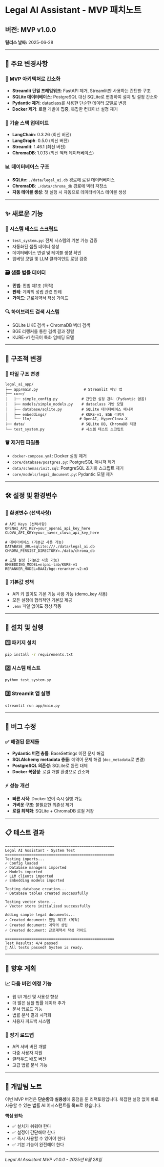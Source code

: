 # Legal AI Assistant - MVP 패치노트

## 버전: MVP v1.0.0
**릴리스 날짜:** 2025-06-28

---

## 🎯 주요 변경사항

### 📱 **MVP 아키텍처로 간소화**
- **Streamlit 단일 프레임워크**: FastAPI 제거, Streamlit만 사용하는 간단한 구조
- **SQLite 데이터베이스**: PostgreSQL 대신 SQLite로 변경하여 설치 및 설정 간소화
- **Pydantic 제거**: dataclass를 사용한 단순한 데이터 모델로 변경
- **Docker 제거**: 로컬 개발에 집중, 복잡한 컨테이너 설정 제거

### 🔧 **기술 스택 업데이트**
- **LangChain**: 0.3.26 (최신 버전)
- **LangGraph**: 0.5.0 (최신 버전)
- **Streamlit**: 1.46.1 (최신 버전)
- **ChromaDB**: 1.0.13 (최신 벡터 데이터베이스)

### 📊 **데이터베이스 구조**
- **SQLite**: `./data/legal_ai.db` 경로에 로컬 데이터베이스
- **ChromaDB**: `./data/chroma_db` 경로에 벡터 저장소
- **자동 테이블 생성**: 첫 실행 시 자동으로 데이터베이스 테이블 생성

---

## ✨ **새로운 기능**

### 🚀 **시스템 테스트 스크립트**
- `test_system.py`: 전체 시스템의 기본 기능 검증
- 자동화된 샘플 데이터 생성
- 데이터베이스 연결 및 테이블 생성 확인
- 임베딩 모델 및 LLM 클라이언트 로딩 검증

### 🗃️ **샘플 법률 데이터**
- **민법**: 민법 제1조 (목적)
- **판례**: 계약의 성립 관련 판례
- **가이드**: 근로계약서 작성 가이드

### 🔍 **하이브리드 검색 시스템**
- SQLite LIKE 검색 + ChromaDB 벡터 검색
- BGE 리랭커를 통한 검색 결과 정렬
- KURE-v1 한국어 특화 임베딩 모델

---

## 🔄 **구조적 변경**

### 📁 **파일 구조 변경**
```
legal_ai_app/
├── app/main.py                     # Streamlit 메인 앱
├── core/
│   ├── simple_config.py           # 간단한 설정 관리 (Pydantic 없음)
│   ├── models/simple_models.py    # dataclass 기반 모델
│   ├── database/sqlite.py         # SQLite 데이터베이스 매니저
│   ├── embeddings/                # KURE-v1, BGE 리랭커
│   └── llm/                      # OpenAI, HyperClova-X
├── data/                          # SQLite DB, ChromaDB 저장
└── test_system.py                 # 시스템 테스트 스크립트
```

### 🗑️ **제거된 파일들**
- `docker-compose.yml`: Docker 설정 제거
- `core/database/postgres.py`: PostgreSQL 매니저 제거
- `data/schemas/init.sql`: PostgreSQL 초기화 스크립트 제거
- `core/models/legal_document.py`: Pydantic 모델 제거

---

## 🛠️ **설정 및 환경변수**

### 📝 **환경변수 (선택사항)**
```env
# API Keys (선택사항)
OPENAI_API_KEY=your_openai_api_key_here
CLOVA_API_KEY=your_naver_clova_api_key_here

# 데이터베이스 (기본값 사용 가능)
DATABASE_URL=sqlite:///./data/legal_ai.db
CHROMA_PERSIST_DIRECTORY=./data/chroma_db

# 모델 설정 (기본값 사용 가능)
EMBEDDING_MODEL=nlpai-lab/KURE-v1
RERANKER_MODEL=BAAI/bge-reranker-v2-m3
```

### 🎯 **기본값 정책**
- API 키 없이도 기본 기능 사용 가능 (demo_key 사용)
- 모든 설정에 합리적인 기본값 제공
- `.env` 파일 없이도 정상 작동

---

## 🚀 **설치 및 실행**

### 1️⃣ **패키지 설치**
```bash
pip install -r requirements.txt
```

### 2️⃣ **시스템 테스트**
```bash
python test_system.py
```

### 3️⃣ **Streamlit 앱 실행**
```bash
streamlit run app/main.py
```

---

## 🐛 **버그 수정**

### ✅ **해결된 문제들**
- **Pydantic 버전 충돌**: BaseSettings 이전 문제 해결
- **SQLAlchemy metadata 충돌**: 예약어 문제 해결 (`doc_metadata`로 변경)
- **PostgreSQL 의존성**: SQLite로 완전 대체
- **Docker 복잡성**: 로컬 개발 환경으로 간소화

### ⚡ **성능 개선**
- **빠른 시작**: Docker 없이 즉시 실행 가능
- **가벼운 구조**: 불필요한 의존성 제거
- **로컬 최적화**: SQLite + ChromaDB 로컬 저장

---

## 📋 **테스트 결과**

```
==================================================
Legal AI Assistant - System Test
==================================================
Testing imports...
✓ Config loaded
✓ Database managers imported
✓ Models imported
✓ LLM clients imported
✓ Embedding models imported

Testing database creation...
✓ Database tables created successfully

Testing vector store...
✓ Vector store initialized successfully

Adding sample legal documents...
✓ Created document: 민법 제1조 (목적)
✓ Created document: 계약의 성립
✓ Created document: 근로계약서 작성 가이드

==================================================
Test Results: 4/4 passed
🎉 All tests passed! System is ready.
```

---

## 🔮 **향후 계획**

### 📈 **다음 버전 예정 기능**
- 웹 UI 개선 및 사용성 향상
- 더 많은 샘플 법률 데이터 추가
- 문서 업로드 기능
- 법률 분석 결과 시각화
- 사용자 피드백 시스템

### 🎯 **장기 로드맵**
- API 서버 버전 개발
- 다중 사용자 지원
- 클라우드 배포 버전
- 고급 법률 분석 기능

---

## 👥 **개발팀 노트**

이번 MVP 버전은 **단순함과 실용성**에 중점을 둔 리팩토링입니다. 복잡한 설정 없이 바로 사용할 수 있는 법률 AI 어시스턴트를 목표로 했습니다.

**핵심 원칙:**
- ✅ 설치가 쉬워야 한다
- ✅ 설정이 간단해야 한다  
- ✅ 즉시 사용할 수 있어야 한다
- ✅ 기본 기능이 완전해야 한다

---

*Legal AI Assistant MVP v1.0.0 - 2025년 6월 28일* 